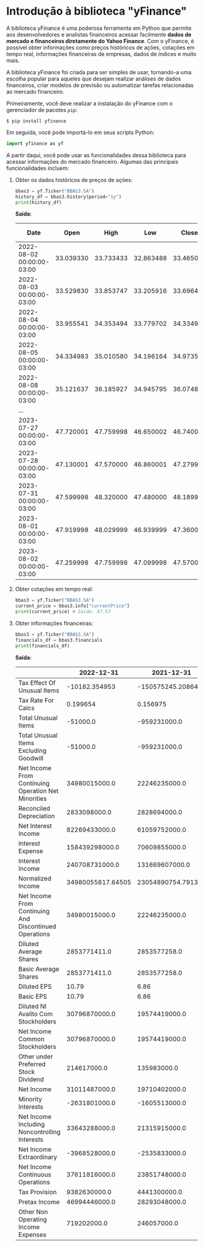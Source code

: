 # Introdução à biblioteca "yFinance"

A biblioteca yFinance é uma poderosa ferramenta em Python que permite aos desenvolvedores e analistas financeiros acessar facilmente **dados de mercado e financeiros diretamente do Yahoo Finance**. Com o yFinance, é possível obter informações como preços históricos de ações, cotações em tempo real, informações financeiras de empresas, dados de índices e muito mais.

A biblioteca yFinance foi criada para ser simples de usar, tornando-a uma escolha popular para aqueles que desejam realizar análises de dados financeiros, criar modelos de previsão ou automatizar tarefas relacionadas ao mercado financeiro.

Primeiramente, você deve realizar a instalação do yFinance com o gerenciador de pacotes `pip`:

```console
$ pip install yfinance
```

Em seguida, você pode importá-lo em seus scripts Python:

```python
import yfinance as yf
```

A partir daqui, você pode usar as funcionalidades dessa biblioteca para acessar informações do mercado financeiro. Algumas das principais funcionalidades incluem:

1. Obter os dados históricos de preços de ações:

   ```python
   bbas3 = yf.Ticker("BBAS3.SA")
   history_df = bbas3.history(period="1y")
   print(history_df)
   ```

   **Saída:**

   | Date                      | Open      | High      | Low       | Close     | Volume   | Dividends | Stock Splits |
   | ------------------------- | --------- | --------- | --------- | --------- | -------- | --------- | ------------ |
   | 2022-08-02 00:00:00-03:00 | 33.039330 | 33.733433 | 32.863488 | 33.465046 | 9827600  | 0.0       | 0.0          |
   | 2022-08-03 00:00:00-03:00 | 33.529830 | 33.853747 | 33.205916 | 33.696415 | 7569400  | 0.0       | 0.0          |
   | 2022-08-04 00:00:00-03:00 | 33.955541 | 34.353494 | 33.779702 | 34.334984 | 11649100 | 0.0       | 0.0          |
   | 2022-08-05 00:00:00-03:00 | 34.334983 | 35.010580 | 34.196164 | 34.973560 | 10877000 | 0.0       | 0.0          |
   | 2022-08-08 00:00:00-03:00 | 35.121637 | 36.185927 | 34.945795 | 36.074871 | 19478800 | 0.0       | 0.0          |
   | ...                       |           |           |           |           |          |           |              |
   | 2023-07-27 00:00:00-03:00 | 47.720001 | 47.759998 | 46.650002 | 46.740002 | 11750700 | 0.0       | 0.0          |
   | 2023-07-28 00:00:00-03:00 | 47.130001 | 47.570000 | 46.860001 | 47.279999 | 7276100  | 0.0       | 0.0          |
   | 2023-07-31 00:00:00-03:00 | 47.599998 | 48.320000 | 47.480000 | 48.189999 | 10389900 | 0.0       | 0.0          |
   | 2023-08-01 00:00:00-03:00 | 47.919998 | 48.029999 | 46.939999 | 47.360001 | 12680100 | 0.0       | 0.0          |
   | 2023-08-02 00:00:00-03:00 | 47.259998 | 47.759998 | 47.099998 | 47.570000 | 5569600  | 0.0       | 0.0          |

2. Obter cotações em tempo real:

   ```python
   bbas3 = yf.Ticker("BBAS3.SA")
   current_price = bbas3.info["currentPrice"]
   print(current_price) # Saída: 47.57
   ```

3. Obter informações financeiras:

   ```python
   bbas3 = yf.Ticker("BBAS3.SA")
   financials_df = bbas3.financials
   print(financials_df)
   ```

   **Saída:**

   |                                                        | 2022-12-31        | 2021-12-31         | 2020-12-31     | 2019-12-31     |
   | ------------------------------------------------------ | ----------------- | ------------------ | -------------- | -------------- |
   | Tax Effect Of Unusual Items                            | -10182.354953     | -150575245.208646  | 0.0            | 896387560.0    |
   | Tax Rate For Calcs                                     | 0.199654          | 0.156975           | 0.100966       | 0.34           |
   | Total Unusual Items                                    | -51000.0          | -959231000.0       | 0.0            | 2636434000.0   |
   | Total Unusual Items Excluding Goodwill                 | -51000.0          | -959231000.0       | 0.0            | 2636434000.0   |
   | Net Income From Continuing Operation Net Minorities    | 34980015000.0     | 22246235000.0      | 14265956000.0  | 20499810000.0  |
   | Reconciled Depreciation                                | 2833098000.0      | 2828694000.0       | 3155206000.0   | 3039597000.0   |
   | Net Interest Income                                    | 82269433000.0     | 61059752000.0      | 47067310000.0  | 53124090000.0  |
   | Interest Expense                                       | 158439298000.0    | 70609855000.0      | 71862593000.0  | 71652572000.0  |
   | Interest Income                                        | 240708731000.0    | 131669607000.0     | 118929903000.0 | 124776662000.0 |
   | Normalized Income                                      | 34980055817.64505 | 23054890754.791355 | 14265956000.0  | 18759763560.0  |
   | Net Income From Continuing And Discontinued Operations | 34980015000.0     | 22246235000.0      | 14265956000.0  | 20499810000.0  |
   | Diluted Average Shares                                 | 2853771411.0      | 2853577258.0       | 2852522381.0   | 2799325330.0   |
   | Basic Average Shares                                   | 2853771411.0      | 2853577258.0       | 2852522381.0   | 2799325330.0   |
   | Diluted EPS                                            | 10.79             | 6.86               | 4.39           | 6.39           |
   | Basic EPS                                              | 10.79             | 6.86               | 4.39           | 6.39           |
   | Diluted NI Availto Com Stockholders                    | 30796870000.0     | 19574419000.0      | 12512155000.0  | 17899349000.0  |
   | Net Income Common Stockholders                         | 30796870000.0     | 19574419000.0      | 12512155000.0  | 17899349000.0  |
   | Other under Preferred Stock Dividend                   | 214617000.0       | 135983000.0        | 185230000.0    | 262718000.0    |
   | Net Income                                             | 31011487000.0     | 19710402000.0      | 12697385000.0  | 18162067000.0  |
   | Minority Interests                                     | -2631801000.0     | -1605513000.0      | 1576522000.0   | -2481867000.0  |
   | Net Income Including Noncontrolling Interests          | 33643288000.0     | 21315915000.0      | 11368177000.0  | 20643934000.0  |
   | Net Income Extraordinary                               | -3968528000.0     | -2535833000.0      | -1568571000.0  | -2337743000.0  |
   | Net Income Continuous Operations                       | 37611816000.0     | 23851748000.0      | 12936748000.0  | 22981677000.0  |
   | Tax Provision                                          | 9382630000.0      | 4441300000.0       | -6860500000.0  | -6860500000.0  |
   | Pretax Income                                          | 46994446000.0     | 28293048000.0      | 14389613000.0  | 16121177000.0  |
   | Other Non Operating Income Expenses                    | 719202000.0       | 246057000.0        | 154901000.0    | 13952000.0     |
